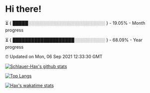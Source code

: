 # Hi there!

⏳ { █████░░░░░░░░░░░░░░░░░░░░░░░░░ } - 19.05% - Month progress

⏳ { ████████████████████░░░░░░░░░░ } - 68.09% - Year progress

⏰ Updated on Mon, 06 Sep 2021 12:33:30 GMT


[![Schlauer-Hax's github stats](https://github-readme-stats.vercel.app/api?username=Schlauer-Hax&show_icons=true&theme=dark&count_private=true)](https://github.com/Schlauer-Hax)


[![Top Langs](https://github-readme-stats.vercel.app/api/top-langs/?username=Schlauer-Hax&layout=compact&theme=dark)](https://github.com/Schlauer-Hax?tab=repositories)


[![Hax's wakatime stats](https://github-readme-stats.vercel.app/api/wakatime?username=Hax&theme=dark)](https://wakatime.com/@Hax)

